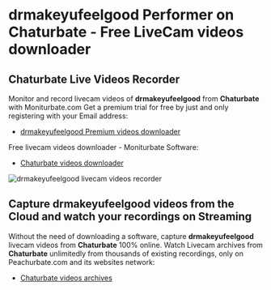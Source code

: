 # drmakeyufeelgood Performer on Chaturbate - Free LiveCam videos downloader

## Chaturbate Live Videos Recorder

Monitor and record livecam videos of **drmakeyufeelgood** from **Chaturbate** with Moniturbate.com
Get a premium trial for free by just and only registering with your Email address:
* [drmakeyufeelgood Premium videos downloader](https://moniturbate.com/request-demo-licence-key.html)

Free livecam videos downloader - Moniturbate Software:
* [Chaturbate videos downloader](https://moniturbate.com/moniturbate-download-software.html)

![drmakeyufeelgood livecam videos recorder](https://peachurnet.com/templates/moniturbate-software.png)


## Capture drmakeyufeelgood videos from the Cloud and watch your recordings on Streaming

Without the need of downloading a software, capture **drmakeyufeelgood** livecam videos from **Chaturbate** 100% online.
Watch Livecam archives from **Chaturbate** unlimitedly from thousands of existing recordings, only on Peachurbate.com and its websites network:
* [Chaturbate videos archives](https://peachurnet.com/)